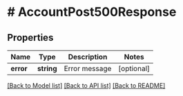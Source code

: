 # # AccountPost500Response

## Properties

Name | Type | Description | Notes
------------ | ------------- | ------------- | -------------
**error** | **string** | Error message | [optional]

[[Back to Model list]](../../README.md#models) [[Back to API list]](../../README.md#endpoints) [[Back to README]](../../README.md)
